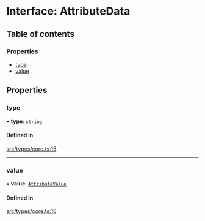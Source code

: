# Interface: AttributeData

## Table of contents

### Properties

- [type](../wiki/AttributeData#type)
- [value](../wiki/AttributeData#value)

## Properties

### type

• **type**: `string`

#### Defined in

[src/types/core.ts:15](https://github.com/decisively-io/interview-sdk/blob/4a50c8c/src/types/core.ts#L15)

___

### value

• **value**: [`AttributeValue`](../wiki/Exports#attributevalue)

#### Defined in

[src/types/core.ts:16](https://github.com/decisively-io/interview-sdk/blob/4a50c8c/src/types/core.ts#L16)
